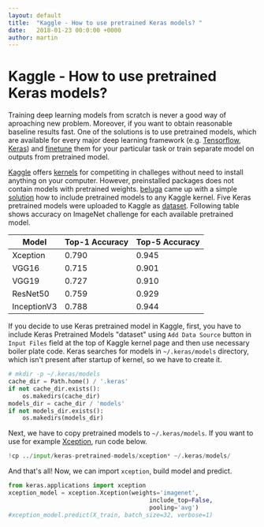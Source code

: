```yaml
---
layout: default
title:  "Kaggle - How to use pretrained Keras models? "
date:   2018-01-23 00:0:00 +0000
author: martin
---
```


# Kaggle - How to use pretrained Keras models?

Training deep learning models from scratch is never a good way of aproaching new problem.
Moreover, if you want to obtain reasonable baseline results fast.
One of the solutions is to use pretrained models, which are available for every major deep learning framework (e.g. [Tensorflow](https://github.com/tensorflow/models/tree/master/research/slim#pre-trained-models), [Keras](https://keras.io/applications/)) and [finetune](http://cs231n.github.io/transfer-learning/) them for your particular task or train separate model on outputs from pretrained model.

[Kaggle](https://www.kaggle.com/) offers [kernels](https://www.kaggle.com/kernels) for competiting in challeges without need to install anything on your computer.
However, preinstalled packages does not contain models with pretrained weights.
[beluga](https://www.kaggle.com/gaborfodor) came up with a simple [solution](https://www.kaggle.com/gaborfodor/keras-pretrained-models) how to include pretrained models to any Kaggle kernel.
Five Keras pretrained models were uploaded to Kaggle as [dataset](https://www.kaggle.com/datasets).
Following table shows accuracy on ImageNet challenge for each available pretrained model.

| Model  | Top-1 Accuracy | Top-5 Accuracy |
| ------ | -------------- | ---------------|
| Xception | 0.790 | 0.945 |
| VGG16 | 0.715 | 0.901 |
| VGG19 | 0.727 | 0.910|
| ResNet50 | 0.759 | 0.929 |
| InceptionV3 | 0.788 | 0.944 |

If you decide to use Keras pretrained model in Kaggle, first, you have to include Keras Pretrained Models "dataset" using `Add Data Source` button in  `Input Files` field at the top of Kaggle kernel page and then use necessary boiler plate code.
Keras searches for models in `~/.keras/models` directory, which isn't present after startup of kernel, so we have to create it.

```python
# mkdir -p ~/.keras/models
cache_dir = Path.home() / '.keras'
if not cache_dir.exists():
    os.makedirs(cache_dir)
models_dir = cache_dir / 'models'
if not models_dir.exists():
    os.makedirs(models_dir)
```

Next, we have to copy pretrained models to `~/.keras/models`. If you want to use for example [Xception](https://keras.io/applications/#xception), run code below.

```python
!cp ../input/keras-pretrained-models/xception* ~/.keras/models/
```

And that's all! Now, we can import `xception`, build model and predict.
```python
from keras.applications import xception
xception_model = xception.Xception(weights='imagenet',
                                        include_top=False,
                                        pooling='avg')
#xception_model.predict(X_train, batch_size=32, verbose=1)
```
